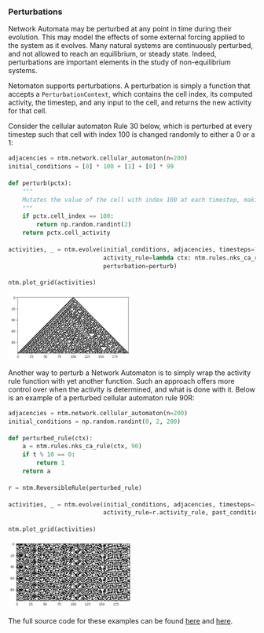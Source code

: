 ### Perturbations

Network Automata may be perturbed at any point in time during their
evolution. This may model the effects of some external forcing applied
to the system as it evolves. Many natural systems are continuously
perturbed, and not allowed to reach an equilibrium, or steady state.
Indeed, perturbations are important elements in the study of
non-equilibrium systems.

Netomaton supports perturbations. A perturbation is
simply a function that accepts a `PerturbationContext`, which contains
the cell index, its computed activity, the timestep, and any input to
the cell, and returns the new activity for that cell.

Consider the cellular automaton Rule 30 below, which is perturbed at
every timestep such that cell with index 100 is changed randomly to
either a 0 or a 1:
```python
adjacencies = ntm.network.cellular_automaton(n=200)
initial_conditions = [0] * 100 + [1] + [0] * 99

def perturb(pctx):
    """
    Mutates the value of the cell with index 100 at each timestep, making it either 0 or 1 randomly.
    """
    if pctx.cell_index == 100:
        return np.random.randint(2)
    return pctx.cell_activity

activities, _ = ntm.evolve(initial_conditions, adjacencies, timesteps=100,
                           activity_rule=lambda ctx: ntm.rules.nks_ca_rule(ctx, 30),
                           perturbation=perturb)

ntm.plot_grid(activities)
```
<img src="../../resources/perturbation.png" width="50%"/>

Another way to perturb a Network Automaton is to simply wrap the activity
rule function with yet another function. Such an approach offers more
control over when the activity is determined, and what is done with it.
Below is an example of a perturbed cellular automaton rule 90R:
```python
adjacencies = ntm.network.cellular_automaton(n=200)
initial_conditions = np.random.randint(0, 2, 200)

def perturbed_rule(ctx):
    a = ntm.rules.nks_ca_rule(ctx, 90)
    if t % 10 == 0:
        return 1
    return a

r = ntm.ReversibleRule(perturbed_rule)

activities, _ = ntm.evolve(initial_conditions, adjacencies, timesteps=100,
                           activity_rule=r.activity_rule, past_conditions=[initial_conditions])

ntm.plot_grid(activities)
```
<img src="../../resources/perturbation_reversible.png" width="50%"/>

The full source code for these examples can be found
[here](perturbation_eca_demo.py) and [here](perturbation_reversible_demo.py).
